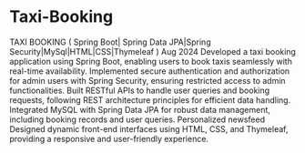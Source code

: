 # Taxi-Booking
TAXI BOOKING  ( Spring Boot| Spring Data JPA|Spring Security|MySql|HTML|CSS|Thymeleaf )	Aug 2024
Developed a taxi booking application using Spring Boot, enabling users to book taxis seamlessly with real-time availability.
Implemented secure authentication and authorization for admin users with Spring Security, ensuring restricted access to admin functionalities.
Built RESTful APIs to handle user queries and booking requests, following REST architecture principles for efficient data handling.
Integrated MySQL with Spring Data JPA for robust data management, including booking records and user queries.
Personalized newsfeed
Designed dynamic front-end interfaces using HTML, CSS, and Thymeleaf, providing a responsive and user-friendly experience.

